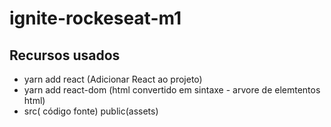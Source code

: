# ignite-rockeseat-m1

## Recursos usados
* yarn add react (Adicionar React ao projeto)
* yarn add react-dom (html convertido em sintaxe - arvore de elemtentos html)
* src( código fonte) public(assets)